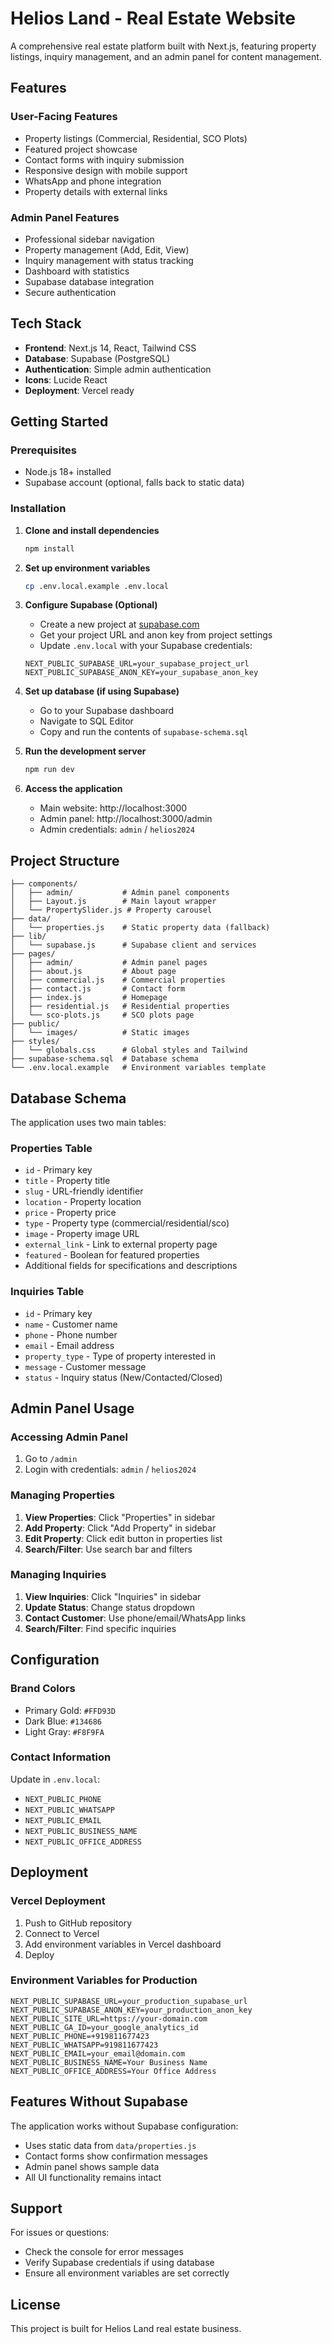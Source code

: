 # Helios Land - Real Estate Website

A comprehensive real estate platform built with Next.js, featuring property listings, inquiry management, and an admin panel for content management.

## Features

### User-Facing Features
- Property listings (Commercial, Residential, SCO Plots)
- Featured project showcase
- Contact forms with inquiry submission
- Responsive design with mobile support
- WhatsApp and phone integration
- Property details with external links

### Admin Panel Features
- Professional sidebar navigation
- Property management (Add, Edit, View)
- Inquiry management with status tracking
- Dashboard with statistics
- Supabase database integration
- Secure authentication

## Tech Stack

- **Frontend**: Next.js 14, React, Tailwind CSS
- **Database**: Supabase (PostgreSQL)
- **Authentication**: Simple admin authentication
- **Icons**: Lucide React
- **Deployment**: Vercel ready

## Getting Started

### Prerequisites
- Node.js 18+ installed
- Supabase account (optional, falls back to static data)

### Installation

1. **Clone and install dependencies**
   ```bash
   npm install
   ```

2. **Set up environment variables**
   ```bash
   cp .env.local.example .env.local
   ```

3. **Configure Supabase (Optional)**
   - Create a new project at [supabase.com](https://supabase.com)
   - Get your project URL and anon key from project settings
   - Update `.env.local` with your Supabase credentials:
   ```
   NEXT_PUBLIC_SUPABASE_URL=your_supabase_project_url
   NEXT_PUBLIC_SUPABASE_ANON_KEY=your_supabase_anon_key
   ```

4. **Set up database (if using Supabase)**
   - Go to your Supabase dashboard
   - Navigate to SQL Editor
   - Copy and run the contents of `supabase-schema.sql`

5. **Run the development server**
   ```bash
   npm run dev
   ```

6. **Access the application**
   - Main website: http://localhost:3000
   - Admin panel: http://localhost:3000/admin
   - Admin credentials: `admin` / `helios2024`

## Project Structure

```
├── components/
│   ├── admin/           # Admin panel components
│   ├── Layout.js        # Main layout wrapper
│   └── PropertySlider.js # Property carousel
├── data/
│   └── properties.js    # Static property data (fallback)
├── lib/
│   └── supabase.js      # Supabase client and services
├── pages/
│   ├── admin/           # Admin panel pages
│   ├── about.js         # About page
│   ├── commercial.js    # Commercial properties
│   ├── contact.js       # Contact form
│   ├── index.js         # Homepage
│   ├── residential.js   # Residential properties
│   └── sco-plots.js     # SCO plots page
├── public/
│   └── images/          # Static images
├── styles/
│   └── globals.css      # Global styles and Tailwind
├── supabase-schema.sql  # Database schema
└── .env.local.example   # Environment variables template
```

## Database Schema

The application uses two main tables:

### Properties Table
- `id` - Primary key
- `title` - Property title
- `slug` - URL-friendly identifier
- `location` - Property location
- `price` - Property price
- `type` - Property type (commercial/residential/sco)
- `image` - Property image URL
- `external_link` - Link to external property page
- `featured` - Boolean for featured properties
- Additional fields for specifications and descriptions

### Inquiries Table
- `id` - Primary key
- `name` - Customer name
- `phone` - Phone number
- `email` - Email address
- `property_type` - Type of property interested in
- `message` - Customer message
- `status` - Inquiry status (New/Contacted/Closed)

## Admin Panel Usage

### Accessing Admin Panel
1. Go to `/admin`
2. Login with credentials: `admin` / `helios2024`

### Managing Properties
1. **View Properties**: Click "Properties" in sidebar
2. **Add Property**: Click "Add Property" in sidebar
3. **Edit Property**: Click edit button in properties list
4. **Search/Filter**: Use search bar and filters

### Managing Inquiries
1. **View Inquiries**: Click "Inquiries" in sidebar
2. **Update Status**: Change status dropdown
3. **Contact Customer**: Use phone/email/WhatsApp links
4. **Search/Filter**: Find specific inquiries

## Configuration

### Brand Colors
- Primary Gold: `#FFD93D`
- Dark Blue: `#134686`
- Light Gray: `#F8F9FA`

### Contact Information
Update in `.env.local`:
- `NEXT_PUBLIC_PHONE`
- `NEXT_PUBLIC_WHATSAPP`
- `NEXT_PUBLIC_EMAIL`
- `NEXT_PUBLIC_BUSINESS_NAME`
- `NEXT_PUBLIC_OFFICE_ADDRESS`

## Deployment

### Vercel Deployment
1. Push to GitHub repository
2. Connect to Vercel
3. Add environment variables in Vercel dashboard
4. Deploy

### Environment Variables for Production
```
NEXT_PUBLIC_SUPABASE_URL=your_production_supabase_url
NEXT_PUBLIC_SUPABASE_ANON_KEY=your_production_anon_key
NEXT_PUBLIC_SITE_URL=https://your-domain.com
NEXT_PUBLIC_GA_ID=your_google_analytics_id
NEXT_PUBLIC_PHONE=+919811677423
NEXT_PUBLIC_WHATSAPP=919811677423
NEXT_PUBLIC_EMAIL=your_email@domain.com
NEXT_PUBLIC_BUSINESS_NAME=Your Business Name
NEXT_PUBLIC_OFFICE_ADDRESS=Your Office Address
```

## Features Without Supabase

The application works without Supabase configuration:
- Uses static data from `data/properties.js`
- Contact forms show confirmation messages
- Admin panel shows sample data
- All UI functionality remains intact

## Support

For issues or questions:
- Check the console for error messages
- Verify Supabase credentials if using database
- Ensure all environment variables are set correctly

## License

This project is built for Helios Land real estate business.
